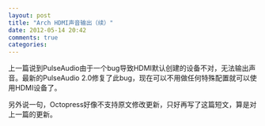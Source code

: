 ```yaml
---
layout: post
title: "Arch HDMI声音输出（续）"
date: 2012-05-14 20:42
comments: true
categories: 
---
```

上一篇说到PulseAudio由于一个bug导致HDMI默认创建的设备不对，无法输出声音。最新的PulseAudio 2.0修复了此bug，现在可以不用做任何特殊配置就可以使用HDMI设备了。

另外说一句，Octopress好像不支持原文修改更新，只好再写了这篇短文，算是对上一篇的更新。